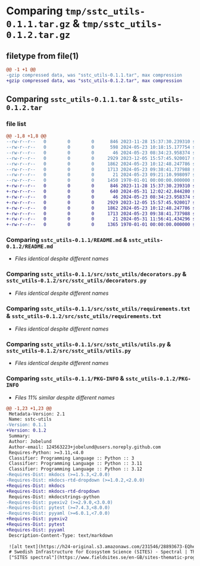 # Comparing `tmp/sstc_utils-0.1.1.tar.gz` & `tmp/sstc_utils-0.1.2.tar.gz`

## filetype from file(1)

```diff
@@ -1 +1 @@
-gzip compressed data, was "sstc_utils-0.1.1.tar", max compression
+gzip compressed data, was "sstc_utils-0.1.2.tar", max compression
```

## Comparing `sstc_utils-0.1.1.tar` & `sstc_utils-0.1.2.tar`

### file list

```diff
@@ -1,8 +1,8 @@
--rw-r--r--   0        0        0      846 2023-11-28 15:37:30.239310 sstc_utils-0.1.1/README.md
--rw-r--r--   0        0        0      598 2024-05-23 10:18:15.177754 sstc_utils-0.1.1/pyproject.toml
--rw-r--r--   0        0        0       46 2024-05-23 08:34:23.958374 sstc_utils-0.1.1/src/sstc_utils/__init__.py
--rw-r--r--   0        0        0     2929 2023-12-05 15:57:45.920017 sstc_utils-0.1.1/src/sstc_utils/decorators.py
--rw-r--r--   0        0        0     1862 2024-05-23 10:12:48.247786 sstc_utils-0.1.1/src/sstc_utils/requirements.txt
--rw-r--r--   0        0        0     1713 2024-05-23 09:38:41.737988 sstc_utils-0.1.1/src/sstc_utils/utils.py
--rw-r--r--   0        0        0       21 2024-05-23 09:21:10.998097 sstc_utils-0.1.1/src/sstc_utils/version.py
--rw-r--r--   0        0        0     1450 1970-01-01 00:00:00.000000 sstc_utils-0.1.1/PKG-INFO
+-rw-r--r--   0        0        0      846 2023-11-28 15:37:30.239310 sstc_utils-0.1.2/README.md
+-rw-r--r--   0        0        0      640 2024-05-31 12:02:42.844280 sstc_utils-0.1.2/pyproject.toml
+-rw-r--r--   0        0        0       46 2024-05-23 08:34:23.958374 sstc_utils-0.1.2/src/sstc_utils/__init__.py
+-rw-r--r--   0        0        0     2929 2023-12-05 15:57:45.920017 sstc_utils-0.1.2/src/sstc_utils/decorators.py
+-rw-r--r--   0        0        0     1862 2024-05-23 10:12:48.247786 sstc_utils-0.1.2/src/sstc_utils/requirements.txt
+-rw-r--r--   0        0        0     1713 2024-05-23 09:38:41.737988 sstc_utils-0.1.2/src/sstc_utils/utils.py
+-rw-r--r--   0        0        0       21 2024-05-31 11:56:41.434296 sstc_utils-0.1.2/src/sstc_utils/version.py
+-rw-r--r--   0        0        0     1365 1970-01-01 00:00:00.000000 sstc_utils-0.1.2/PKG-INFO
```

### Comparing `sstc_utils-0.1.1/README.md` & `sstc_utils-0.1.2/README.md`

 * *Files identical despite different names*

### Comparing `sstc_utils-0.1.1/src/sstc_utils/decorators.py` & `sstc_utils-0.1.2/src/sstc_utils/decorators.py`

 * *Files identical despite different names*

### Comparing `sstc_utils-0.1.1/src/sstc_utils/requirements.txt` & `sstc_utils-0.1.2/src/sstc_utils/requirements.txt`

 * *Files identical despite different names*

### Comparing `sstc_utils-0.1.1/src/sstc_utils/utils.py` & `sstc_utils-0.1.2/src/sstc_utils/utils.py`

 * *Files identical despite different names*

### Comparing `sstc_utils-0.1.1/PKG-INFO` & `sstc_utils-0.1.2/PKG-INFO`

 * *Files 11% similar despite different names*

```diff
@@ -1,23 +1,23 @@
 Metadata-Version: 2.1
 Name: sstc-utils
-Version: 0.1.1
+Version: 0.1.2
 Summary: 
 Author: Jobelund
 Author-email: 124563223+jobelund@users.noreply.github.com
 Requires-Python: >=3.11,<4.0
 Classifier: Programming Language :: Python :: 3
 Classifier: Programming Language :: Python :: 3.11
 Classifier: Programming Language :: Python :: 3.12
-Requires-Dist: mkdocs (>=1.5.3,<2.0.0)
-Requires-Dist: mkdocs-rtd-dropdown (>=1.0.2,<2.0.0)
+Requires-Dist: mkdocs
+Requires-Dist: mkdocs-rtd-dropdown
 Requires-Dist: mkdocstrings-python
-Requires-Dist: pyexiv2 (>=2.9.0,<3.0.0)
-Requires-Dist: pytest (>=7.4.3,<8.0.0)
-Requires-Dist: pyyaml (>=6.0.1,<7.0.0)
+Requires-Dist: pyexiv2
+Requires-Dist: pytest
+Requires-Dist: pyyaml
 Description-Content-Type: text/markdown
 
 ![alt text](https://h24-original.s3.amazonaws.com/231546/28893673-EQhe9.png "SITES Spectral Thematic Center")
 # Swedish Infrastructure for Ecosystem Science (SITES) - Spectral | Thematic Center (SSTC)
 ["SITES spectral"](https://www.fieldsites.se/en-GB/sites-thematic-programs/sites-spectral-32634403)
```

